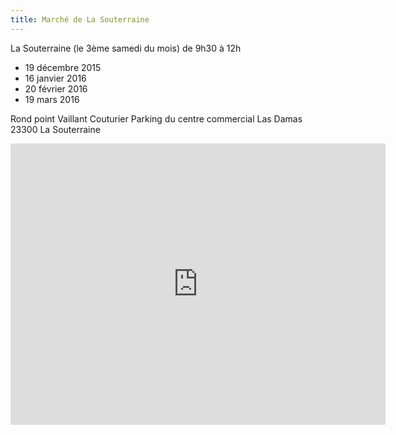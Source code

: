 ```yaml
---
title: Marché de La Souterraine
---
```


La Souterraine (le 3ème samedi du mois) de 9h30 à 12h

* 19 décembre 2015
* 16 janvier 2016
* 20 février 2016
* 19 mars 2016

Rond point Vaillant Couturier
Parking du centre commercial Las Damas
23300 La Souterraine 

<div class="text-center google-maps">
    <iframe src="https://www.google.com/maps/embed?pb=!1m18!1m12!1m3!1d2759.8499843970812!2d1.4824814999999874!3d46.23332789999998!2m3!1f0!2f0!3f0!3m2!1i1024!2i768!4f13.1!3m3!1m2!1s0x47fbe24bfeb83a33%3A0x42cbe8ac6f58e9b6!2s1+Avenue+Charles+de+Gaulle!5e0!3m2!1sfr!2sfr!4v1441028174411"
        width="600" height="450" frameborder="0" style="border:0" ></iframe>
</div>
